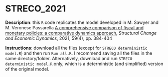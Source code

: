 # STRECO_2021

**Description**: this `R` code replicates the model developed in M. Sawyer and M. Veronese Passarella [A comprehensive comparison of fiscal and monetary policies: a comparative dynamics approach](https://www.sciencedirect.com/science/article/abs/pii/S0954349X2100103X), *Structural Change and Economic Dynamics*, 2021, 59(4), pp. 384-404

**Instructions**: download all the files (except for `STRECO deterministic model.R`) and then run `Run all.R`. I recommend saving all the files in the same directory/folder. Alternatively, download and run `STRECO deterministic model.R` only, which is a deterministic (and simplified) version of the original model. 
